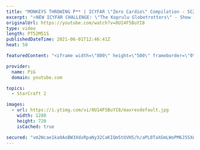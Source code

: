 ```yaml
---
title: "MONKEYS THROWING P** | ICYFAR \"Zero Cardio\" Compilation - SC2"
excerpt: "🔥NEW ICYFAR CHALLENGE: \"The Koprulu Globetrotters\" - Show your flair and style with micro heavy strats! Send submissions to eonblu95@gmail.com as attachment AND only ICYFAR as the subject. Max 1 replay per person. Latest submission is on the 13th February.  0:00 Game 1: Dragged into a Mud Fight 17:48"
originalUrl: https://youtube.com/watch?v=0U14F5BuYI8
type: video
length: PT52M51S
publishedDateTime: 2021-06-01T12:46:41Z
heat: 50

featuredContent: "<iframe width=\"800\" height=\"500\" frameborder=\"0\" src=\"https://www.youtube.com/embed/0U14F5BuYI8\" allow=\"accelerometer; autoplay; encrypted-media; gyroscope; picture-in-picture\" allowfullscreen></iframe>"

provider:
  name: PiG
  domain: youtube.com

topics:
  - StarCraft 2

images:
  - url: https://i.ytimg.com/vi/0U14F5BuYI8/maxresdefault.jpg
    width: 1280
    height: 720
    isCached: true

secured: "vm2Wcae1ka0AoBW3XdxRpaNy32CaKIQm5tUVH5/h/aPL0TaXGmLWoPM6J5SXnLOmLoCnA1Z/vhTqRxX3ZGoULGDTkwyr7zb53vfDPpUA8RcJDUlccbAC8yrt1sVuxdRDhov5jZARPC8Uikme6PGYidDDZ66JkV8qJh+ieQeANA1000Sz2S00m3PHgxe26OZhDNCrcIUxGrcFvh6lQiWHUjNoVU31tdTZpVUym8d44GJZehkU/8ib/Ab8p1XdcTYPRZlP4mpGZJ63z5iCUNohMpKT1+tfgVQxKi411BEL94QfQ7TuPEmYI94sX3jyxwbkLDrKRWVb9DojI4E2T5nOvbkdbfAoiVY7ULstylE9i+iocT+p1hbb3X2DSjTH1O5Zk3aYP17zcDADwwuPfbauJtw0xpoZo86vSYmOSVrhZsg=;7btV2JUevGUZ9vhl0qvFJg=="
---
```


